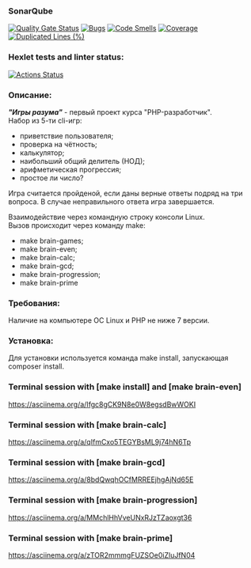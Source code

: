 ### SonarQube
[![Quality Gate Status](https://sonarcloud.io/api/project_badges/measure?project=yakovmedvedev_php-project-45&metric=alert_status)](https://sonarcloud.io/summary/new_code?id=yakovmedvedev_php-project-45)
[![Bugs](https://sonarcloud.io/api/project_badges/measure?project=yakovmedvedev_php-project-45&metric=bugs)](https://sonarcloud.io/summary/new_code?id=yakovmedvedev_php-project-45)
[![Code Smells](https://sonarcloud.io/api/project_badges/measure?project=yakovmedvedev_php-project-45&metric=code_smells)](https://sonarcloud.io/summary/new_code?id=yakovmedvedev_php-project-45)
[![Coverage](https://sonarcloud.io/api/project_badges/measure?project=yakovmedvedev_php-project-45&metric=coverage)](https://sonarcloud.io/summary/new_code?id=yakovmedvedev_php-project-45)
[![Duplicated Lines (%)](https://sonarcloud.io/api/project_badges/measure?project=yakovmedvedev_php-project-45&metric=duplicated_lines_density)](https://sonarcloud.io/summary/new_code?id=yakovmedvedev_php-project-45)

### Hexlet tests and linter status:
[![Actions Status](https://github.com/yakovmedvedev/php-project-45/actions/workflows/hexlet-check.yml/badge.svg)](https://github.com/yakovmedvedev/php-project-45/actions)

### Описание:

<p><strong><i>"Игры разума"</i></strong> - первый проект курса "PHP-разработчик".<br />
Набор из 5-ти cli-игр:</p>
<ul><li>приветствие пользователя;</li>
<li>проверка на чётность;</li>
<li>калькулятор;</li>
<li>наибольший общий делитель (НОД);</li>
<li>арифметическая прогрессия;</li>
<li>простое ли число?</li></ul>
<p>Игра считается пройденой, если даны верные ответы подряд на три вопроса.
В случае неправильного ответа игра завершается.</p>

<p>Взаимодействие через командную строку консоли Linux.<br />
Вызов происходит через команду make:</p>
<ul><li>make brain-games;</li>
<li>make brain-even;</li>
<li>make brain-calc;</li>
<li>make brain-gcd;</li>
<li>make brain-progression;</li>
<li>make brain-prime</li></ul>

### Требования:
<p>Наличие на компьютере ОС Linux и PHP не ниже 7 версии.</p>

### Установка:
<p>Для установки используется команда make install, запускающая composer install.</p>

### Terminal session with [make install] and [make brain-even]
https://asciinema.org/a/Ifgc8gCK9N8e0W8egsdBwWOKI

### Terminal session with [make brain-calc]
https://asciinema.org/a/qIfmCxo5TEGYBsML9j74hN6Tp

### Terminal session with [make brain-gcd]
https://asciinema.org/a/8bdQwqhOCfMRREEjhgAjNd65E

### Terminal session with [make brain-progression]
https://asciinema.org/a/MMchlHhVveUNxRJzTZaoxgt36

### Terminal session with [make brain-prime]
https://asciinema.org/a/zTOR2mmmgFUZSOe0iZluJfN04